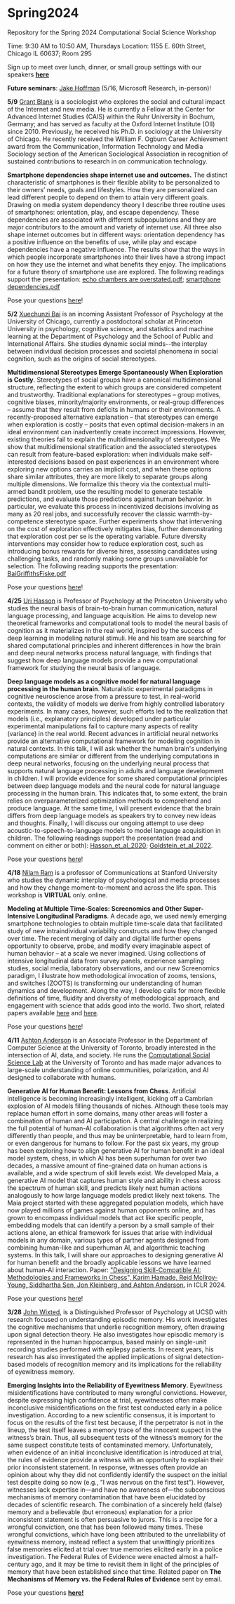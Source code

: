 # Spring2024
Repository for the Spring 2024 Computational Social Science Workshop

Time: 9:30 AM to 10:50 AM, Thursdays
Location: 1155 E. 60th Street, Chicago IL 60637; Room 295

Sign up to meet over lunch, dinner, or small group settings with our speakers [**here**](https://docs.google.com/spreadsheets/d/18tySJ3FJ8zT8Sh8JW6SixkFsZCOMSZOqru8kVEzVQwo/edit?usp=sharing)

**Future seminars**: [Jake Hoffman](https://www.microsoft.com/en-us/research/people/jmh/) (5/16, Microsoft Research, in-person)!

**5/9** [Grant Blank](https://www.oii.ox.ac.uk/people/profiles/grant-blank/) is a sociologist who explores the social and cultural impact of the Internet and new media. He is currently a Fellow at the Center for Advanced Internet Studies (CAIS) within the Ruhr University in Bochum, Germany; and has served as faculty at the Oxford Internet Institute (OII) since 2010. Previously, he received his Ph.D. in sociology at the University of Chicago.
He recently received the William F. Ogburn Career Achievement award from the Communication, Information Technology and Media Sociology section of the American Sociological Association in recognition of sustained contributions to research in on communication technology.

**Smartphone dependencies shape internet use and outcomes.** The distinct characteristic of smartphones is their flexible ability to be personalized to their owners’ needs, goals and lifestyles. How they are personalized can lead different people to depend on them to attain very different goals. Drawing on media system dependency theory I describe three routine uses of smartphones: orientation, play, and escape dependency. These dependencies are associated with different subpopulations and they are major contributors to the amount and variety of internet use. All three also shape internet outcomes but in different ways: orientation dependency has a positive influence on the benefits of use, while play and escape dependencies have a negative influence. The results show that the ways in which people incorporate smartphones into their lives have a strong impact on how they use the internet and what benefits they enjoy. The implications for a future theory of smartphone use are explored. The following readings support the presentation: [echo chambers are overstated.pdf](https://github.com/uchicago-computation-workshop/Spring2024/files/15219622/dubois-blank.echo.chamber.is.overstated.pdf); [smartphone dependencies.pdf](https://github.com/uchicago-computation-workshop/Spring2024/files/15219624/smartphone.dependencies.pdf)

Pose your questions [here](https://github.com/uchicago-computation-workshop/Spring2024/issues/6)!

**5/2** [Xuechunzi Bai](https://www.xuechunzibai.com/) is an incoming Assistant Professor of Psychology at the University of Chicago, currently a postdoctoral scholar at Princeton University in psychology, cognitive science, and statistics and machine learning at the Department of Psychology and the School of Public and International Affairs. She studies dynamic social minds--the interplay between individual decision processes and societal phenomena in social cognition, such as the origins of social stereotypes. 

**Multidimensional Stereotypes Emerge Spontaneously When Exploration is Costly**. Stereotypes of social groups have a canonical multidimensional structure, reflecting the extent to which groups are considered competent and trustworthy. Traditional explanations for stereotypes – group motives, cognitive biases, minority/majority environments, or real-group differences – assume that they result from deficits in humans or their environments. A recently-proposed alternative explanation – that stereotypes can emerge when exploration is costly – posits that even optimal decision-makers in an ideal environment can inadvertently create incorrect impressions. However, existing theories fail to explain the multidimensionality of stereotypes. We show that multidimensional stratification and the associated stereotypes can result from feature-based exploration: when individuals make self-interested decisions based on past experiences in an environment where exploring new options carries an implicit cost, and when these options share similar attributes, they are more likely to separate groups along multiple dimensions. We formalize this theory via the contextual multi-armed bandit problem, use the resulting model to generate testable predictions, and evaluate those predictions against human behavior. In particular, we evaluate this process in incentivized decisions involving as many as 20 real jobs, and successfully recover the classic warmth-by-competence stereotype space. Further experiments show that intervening on the cost of exploration effectively mitigates bias, further demonstrating that exploration cost per se is the operating variable. Future diversity interventions may consider how to reduce exploration cost, such as introducing bonus rewards for diverse hires, assessing candidates using challenging tasks, and randomly making some groups unavailable for selection. The following reading supports the presentation: [BaiGriffithsFiske.pdf](https://github.com/uchicago-computation-workshop/Spring2024/files/15133815/BaiGriffithsFiske.pdf)

Pose your questions [here](https://github.com/uchicago-computation-workshop/Spring2024/issues/5)!

**4/25** [Uri Hasson](https://psychology.princeton.edu/people/uri-hasson) is Professor of Psychology at the Princeton University who studies the neural basis of brain-to-brain human communication, natural language processing, and language acquisition. He aims to develop new theoretical frameworks and computational tools to model the neural basis of cognition as it materializes in the real world, inspired by the success of deep learning in modeling natural stimuli. He and his team are searching for shared computational principles and inherent differences in how the brain and deep neural networks process natural language, with findings that suggest how deep language models provide a new computational framework for studying the neural basis of language.

**Deep language models as a cognitive model for natural language processing in the human brain**. Naturalistic experimental paradigms in cognitive neuroscience arose from a pressure to test, in real-world contexts, the validity of models we derive from highly controlled laboratory experiments. In many cases, however, such efforts led to the realization that models (i.e., explanatory principles) developed under particular experimental manipulations fail to capture many aspects of reality (variance) in the real world. Recent advances in artificial neural networks provide an alternative computational framework for modeling cognition in natural contexts. In this talk, I will ask whether the human brain's underlying computations are similar or different from the underlying computations in deep neural networks, focusing on the underlying neural process that supports natural language processing in adults and language development in children. I will provide evidence for some shared computational principles between deep language models and the neural code for natural language processing in the human brain. This indicates that, to some extent, the brain relies on overparameterized optimization methods to comprehend and produce language. At the same time, I will present evidence that the brain differs from deep language models as speakers try to convey new ideas and thoughts. Finally, I will discuss our ongoing attempt to use deep acoustic-to-speech-to-language models to model language acquisition in children. The following readings support the presentation (read and comment on either or both): [Hasson_et_al_2020](https://github.com/uchicago-computation-workshop/Spring2024/files/15087060/Hasson_et_al_Neuron_2020.pdf); [Goldstein_et_al_2022](https://github.com/uchicago-computation-workshop/Spring2024/files/15087057/Goldstein_et_al_NN_2022.pdf).

Pose your questions [here](https://github.com/uchicago-computation-workshop/Spring2024/issues/4)!

**4/18** [Nilam Ram](https://profiles.stanford.edu/nilam-ram) is a professor of Communications at Stanford University who studies the dynamic interplay of psychological and media processes and how they change moment-to-moment and across the life span. This workshop is **VIRTUAL** only. online. 

**Modeling at Multiple Time-Scales: Screenomics and Other Super-Intensive Longitudinal Paradigms**. A decade ago, we used newly emerging smartphone technologies to obtain multiple time-scale data that facilitated study of new intraindividual variability constructs and how they changed over time. The recent merging of daily and digital life further opens opportunity to observe, probe, and modify every imaginable aspect of human behavior – at a scale we never imagined. Using collections of intensive longitudinal data from survey panels, experience sampling studies, social media, laboratory observations, and our new Screenomics paradigm, I illustrate how methodological invocation of zooms, tensions, and switches (ZOOTS) is transforming our understanding of human dynamics and development. Along the way, I develop calls for more flexible definitions of time, fluidity and diversity of methodological approach, and engagement with science that adds good into the world. Two short, related papers available [here](https://github.com/uchicago-computation-workshop/Spring2024/files/15014884/Reeves_etal_Nature_2020.pdf) and [here](https://github.com/uchicago-computation-workshop/Spring2024/files/15014982/Ram_etal_MolenaarFestchrift_MBR_2023.pdf).

Pose your questions [here](https://github.com/uchicago-computation-workshop/Spring2024/issues/3)!

**4/11** [Ashton Anderson](https://www.cs.toronto.edu/~ashton/) is an Associate Professor in the Department of Computer Science at the University of Toronto, broadly interested in the intersection of AI, data, and society. He runs the [Computational Social Science Lab](https://csslab.cs.toronto.edu/) at the University of Toronto and has made major advances to large-scale understanding of online communities, polarization, and AI designed to collaborate with humans.

**Generative AI for Human Benefit: Lessons from Chess**. Artificial intelligence is becoming increasingly intelligent, kicking off a Cambrian explosion of AI models filling thousands of niches. Although these tools may replace human effort in some domains, many other areas will foster a combination of human and AI participation. A central challenge in realizing the full potential of human-AI collaboration is that algorithms often act very differently than people, and thus may be uninterpretable, hard to learn from, or even dangerous for humans to follow. For the past six years, my group has been exploring how to align generative AI for human benefit in an ideal model system, chess, in which AI has been superhuman for over two decades, a massive amount of fine-grained data on human actions is available, and a wide spectrum of skill levels exist. We developed Maia, a generative AI model that captures human style and ability in chess across the spectrum of human skill, and predicts likely next human actions analogously to how large language models predict likely next tokens. The Maia project started with these aggregated population models, which have now played millions of games against human opponents online, and has grown to encompass individual models that act like specific people, embedding models that can identify a person by a small sample of their actions alone, an ethical framework for issues that arise with individual models in any domain, various types of partner agents designed from combining human-like and superhuman AI, and algorithmic teaching systems. In this talk, I will share our approaches to designing generative AI for human benefit and the broadly applicable lessons we have learned about human-AI interaction. Paper: ["Designing Skill-Compatible AI: Methodologies and Frameworks in Chess", Karim Hamade, Reid McIlroy-Young, Siddhartha Sen, Jon Kleinberg, and Ashton Anderson.](https://urldefense.com/v3/__https://www.cs.toronto.edu/*ashton/pubs/maia-partner-iclr24.pdf__;fg!!BpyFHLRN4TMTrA!5ggUKNc5qX0BM3wzdSdqoyryrug_ikaRob9TYpuygrh-tiCNwSPtgekQKn8D86xZbcdCn85Ro5otlccayN9yQIw$) in ICLR 2024.

Pose your questions [here](https://github.com/uchicago-computation-workshop/Spring2024/issues/2)!

**3/28** [John Wixted](https://psychology.ucsd.edu/people/profiles/jwixted.html), is a Distinguished Professor of Psychology at UCSD with research focused on understanding episodic memory. His work investigates the cognitive mechanisms that underlie recognition memory, often drawing upon signal detection theory. He also investigates how episodic memory is represented in the human hippocampus, based mainly on single-unit recording studies performed with epilepsy patients. In recent years, his research has also investigated the applied implications of signal detection-based models of recognition memory and its implications for the reliability of eyewitness memory.

**Emerging Insights into the Reliability of Eyewitness Memory**. Eyewitness misidentifications have contributed to many wrongful convictions. However, despite expressing high confidence at trial, eyewitnesses often make inconclusive misidentifications on the first test conducted early in a police investigation. According to a new scientific consensus, it is important to focus on the results of the first test because, if the perpetrator is not in the lineup, the test itself leaves a memory trace of the innocent suspect in the witness’s brain. Thus, all subsequent tests of the witness’s memory for the same suspect constitute tests of contaminated memory. Unfortunately, when evidence of an initial inconclusive identification is introduced at trial, the rules of evidence provide a witness with an opportunity to explain their prior inconsistent statement. In response, witnesses often provide an opinion about why they did not confidently identify the suspect on the initial test despite doing so now (e.g., “I was nervous on the first test”). However, witnesses lack expertise in—and have no awareness of—the subconscious mechanisms of memory contamination that have been elucidated by decades of scientific research. The combination of a sincerely held (false) memory and a believable (but erroneous) explanation for a prior inconsistent statement is often persuasive to jurors. This is a recipe for a wrongful conviction, one that has been followed many times. These wrongful convictions, which have long been attributed to the unreliability of eyewitness memory, instead reflect a system that unwittingly prioritizes false memories elicited at trial over true memories elicited early in a police investigation. The Federal Rules of Evidence were enacted almost a half-century ago, and it may be time to revisit them in light of the principles of memory that have been established since that time. Related paper on **The Mechanisms of Memory vs. the Federal Rules of Evidence** sent by email.

Pose your questions [**here!**](https://github.com/uchicago-computation-workshop/Spring2024/issues/1)
